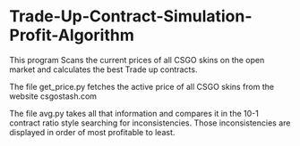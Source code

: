 # Trade-Up-Contract-Simulation-Profit-Algorithm
This program Scans the current prices of all CSGO skins on the open market and calculates the best Trade up contracts.

The file get_price.py fetches the active price of all CSGO skins from the website csgostash.com

The file avg.py takes all that information and compares it in the 10-1 contract ratio style searching for inconsistencies.
Those inconsistencies are displayed in order of most profitable to least.
